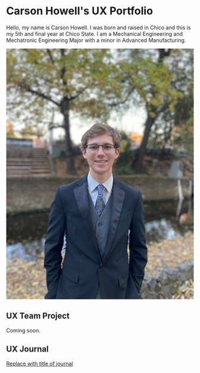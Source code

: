 # Carson Howell's UX Portfolio

Hello, my name is Carson Howell. I was born and raised in Chico and this is my 5th and final year at Chico State. I am a Mechanical Engineering and Mechatronic Engineering Major with a minor in Advanced Manufacturing. 

![alt text](assets/CHPFP.jpg)

## UX Team Project

Coming soon.

## UX Journal

[Replace with title of journal](j01/)
